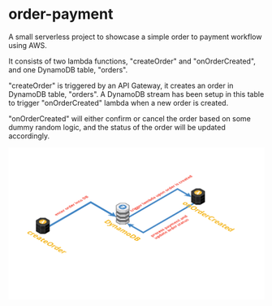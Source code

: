 # order-payment
A small serverless project to showcase a simple order to payment workflow using AWS.

It consists of two lambda functions, "createOrder" and "onOrderCreated", and one DynamoDB table, "orders".

"createOrder" is triggered by an API Gateway, it creates an order in DynamoDB table, "orders". A DynamoDB stream has been setup in this table to trigger "onOrderCreated" lambda when a new order is created.

"onOrderCreated" will either confirm or cancel the order based on some dummy random logic, and the status of the order will be updated accordingly.

![AWS Diagram](AWS-diagram.png "Order-Payment AWS Diagram")
